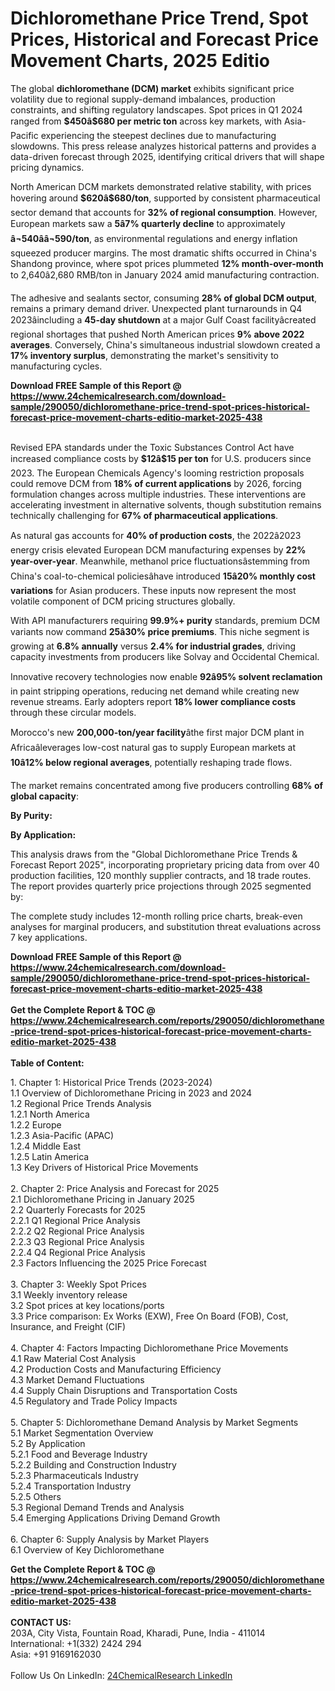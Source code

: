 <h1>Dichloromethane Price Trend, Spot Prices, Historical and Forecast Price Movement Charts, 2025 Editio</h1><p>The global <strong>dichloromethane (DCM) market</strong> exhibits significant price volatility due to regional supply-demand imbalances, production constraints, and shifting regulatory landscapes. Spot prices in Q1 2024 ranged from <strong>$450â$680 per metric ton</strong> across key markets, with Asia-Pacific experiencing the steepest declines due to manufacturing slowdowns. This press release analyzes historical patterns and provides a data-driven forecast through 2025, identifying critical drivers that will shape pricing dynamics.</p><p>North American DCM markets demonstrated relative stability, with prices hovering around <strong>$620â$680/ton</strong>, supported by consistent pharmaceutical sector demand that accounts for <strong>32% of regional consumption</strong>. However, European markets saw a <strong>5â7% quarterly decline</strong> to approximately <strong>â¬540ââ¬590/ton</strong>, as environmental regulations and energy inflation squeezed producer margins. The most dramatic shifts occurred in China's Shandong province, where spot prices plummeted <strong>12% month-over-month</strong> to 2,640â2,680 RMB/ton in January 2024 amid manufacturing contraction.</p><p>The adhesive and sealants sector, consuming <strong>28% of global DCM output</strong>, remains a primary demand driver. Unexpected plant turnarounds in Q4 2023âincluding a <strong>45-day shutdown</strong> at a major Gulf Coast facilityâcreated regional shortages that pushed North American prices <strong>9% above 2022 averages</strong>. Conversely, China's simultaneous industrial slowdown created a <strong>17% inventory surplus</strong>, demonstrating the market's sensitivity to manufacturing cycles.</p><div><b>Download FREE Sample of this Report @ 
            <a href="https://www.24chemicalresearch.com/download-sample/290050/dichloromethane-price-trend-spot-prices-historical-forecast-price-movement-charts-editio-market-2025-438">
            https://www.24chemicalresearch.com/download-sample/290050/dichloromethane-price-trend-spot-prices-historical-forecast-price-movement-charts-editio-market-2025-438</a></b></div><br><p>Revised EPA standards under the Toxic Substances Control Act have increased compliance costs by <strong>$12â$15 per ton</strong> for U.S. producers since 2023. The European Chemicals Agency's looming restriction proposals could remove DCM from <strong>18% of current applications</strong> by 2026, forcing formulation changes across multiple industries. These interventions are accelerating investment in alternative solvents, though substitution remains technically challenging for <strong>67% of pharmaceutical applications</strong>.</p><p>As natural gas accounts for <strong>40% of production costs</strong>, the 2022â2023 energy crisis elevated European DCM manufacturing expenses by <strong>22% year-over-year</strong>. Meanwhile, methanol price fluctuationsâstemming from China's coal-to-chemical policiesâhave introduced <strong>15â20% monthly cost variations</strong> for Asian producers. These inputs now represent the most volatile component of DCM pricing structures globally.</p><p>With API manufacturers requiring <strong>99.9%+ purity</strong> standards, premium DCM variants now command <strong>25â30% price premiums</strong>. This niche segment is growing at <strong>6.8% annually</strong> versus <strong>2.4% for industrial grades</strong>, driving capacity investments from producers like Solvay and Occidental Chemical.</p><p>Innovative recovery technologies now enable <strong>92â95% solvent reclamation</strong> in paint stripping operations, reducing net demand while creating new revenue streams. Early adopters report <strong>18% lower compliance costs</strong> through these circular models.</p><p>Morocco's new <strong>200,000-ton/year facility</strong>âthe first major DCM plant in Africaâleverages low-cost natural gas to supply European markets at <strong>10â12% below regional averages</strong>, potentially reshaping trade flows.</p><p>The market remains concentrated among five producers controlling <strong>68% of global capacity</strong>:</p><p><strong>By Purity:</strong></p><p><strong>By Application:</strong></p><p>This analysis draws from the "Global Dichloromethane Price Trends &amp; Forecast Report 2025", incorporating proprietary pricing data from over 40 production facilities, 120 monthly supplier contracts, and 18 trade routes. The report provides quarterly price projections through 2025 segmented by:</p><p>The complete study includes 12-month rolling price charts, break-even analyses for marginal producers, and substitution threat evaluations across 7 key applications.</p><div><b>Download FREE Sample of this Report @ 
            <a href="https://www.24chemicalresearch.com/download-sample/290050/dichloromethane-price-trend-spot-prices-historical-forecast-price-movement-charts-editio-market-2025-438">
            https://www.24chemicalresearch.com/download-sample/290050/dichloromethane-price-trend-spot-prices-historical-forecast-price-movement-charts-editio-market-2025-438</a></b></div><br><div><b>Get the Complete Report & TOC @ 
            <a href="https://www.24chemicalresearch.com/reports/290050/dichloromethane-price-trend-spot-prices-historical-forecast-price-movement-charts-editio-market-2025-438">
            https://www.24chemicalresearch.com/reports/290050/dichloromethane-price-trend-spot-prices-historical-forecast-price-movement-charts-editio-market-2025-438</a></b></div><br>
            <b>Table of Content:</b><p>1. Chapter 1: Historical Price Trends (2023-2024)<br />
1.1 Overview of Dichloromethane Pricing in 2023 and 2024<br />
1.2 Regional Price Trends Analysis<br />
1.2.1 North America<br />
1.2.2 Europe<br />
1.2.3 Asia-Pacific (APAC)<br />
1.2.4 Middle East<br />
1.2.5 Latin America<br />
1.3 Key Drivers of Historical Price Movements<br />
<br />
2. Chapter 2: Price Analysis and Forecast for 2025<br />
2.1 Dichloromethane Pricing in January 2025<br />
2.2 Quarterly Forecasts for 2025<br />
2.2.1 Q1 Regional Price Analysis<br />
2.2.2 Q2 Regional Price Analysis<br />
2.2.3 Q3 Regional Price Analysis<br />
2.2.4 Q4 Regional Price Analysis<br />
2.3 Factors Influencing the 2025 Price Forecast<br />
<br />
3. Chapter 3: Weekly Spot Prices<br />
3.1 Weekly inventory release<br />
3.2 Spot prices at key locations/ports<br />
3.3 Price comparison: Ex Works (EXW), Free On Board (FOB), Cost, Insurance, and Freight (CIF)<br />
<br />
4. Chapter 4: Factors Impacting Dichloromethane Price Movements<br />
4.1 Raw Material Cost Analysis<br />
4.2 Production Costs and Manufacturing Efficiency<br />
4.3 Market Demand Fluctuations<br />
4.4 Supply Chain Disruptions and Transportation Costs<br />
4.5 Regulatory and Trade Policy Impacts<br />
<br />
5. Chapter 5: Dichloromethane Demand Analysis by Market Segments<br />
5.1 Market Segmentation Overview<br />
5.2 By Application<br />
5.2.1  Food and Beverage Industry<br />
5.2.2 Building and Construction Industry<br />
5.2.3 Pharmaceuticals Industry<br />
5.2.4 Transportation Industry<br />
5.2.5 Others<br />
5.3 Regional Demand Trends and Analysis<br />
5.4 Emerging Applications Driving Demand Growth<br />
<br />
6. Chapter 6: Supply Analysis by Market Players<br />
6.1 Overview of Key Dichloromethane</p><div><b>Get the Complete Report & TOC @ 
            <a href="https://www.24chemicalresearch.com/reports/290050/dichloromethane-price-trend-spot-prices-historical-forecast-price-movement-charts-editio-market-2025-438">
            https://www.24chemicalresearch.com/reports/290050/dichloromethane-price-trend-spot-prices-historical-forecast-price-movement-charts-editio-market-2025-438</a></b></div><br><b>CONTACT US:</b><br>
            203A, City Vista, Fountain Road, Kharadi, Pune, India - 411014<br>
            International: +1(332) 2424 294<br>
            Asia: +91 9169162030 <br><br>
            Follow Us On LinkedIn: <a href="https://www.linkedin.com/company/24chemicalresearch/">24ChemicalResearch LinkedIn</a>